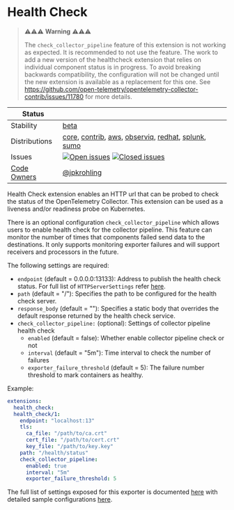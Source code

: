 # Health Check

> ⚠️⚠️⚠️ **Warning** ⚠️⚠️⚠️
>
> The `check_collector_pipeline` feature of this extension is not working as expected. It
> is recommended to not use the feature. The work to add a new version of the healthcheck extension
> that relies on individual component status is in progress. To avoid breaking backwards compatibility,
> the configuration will not be changed until the new extension is available as a replacement for this
> one. See https://github.com/open-telemetry/opentelemetry-collector-contrib/issues/11780 for more
> details.

<!-- status autogenerated section -->
| Status        |           |
| ------------- |-----------|
| Stability     | [beta]  |
| Distributions | [core], [contrib], [aws], [observiq], [redhat], [splunk], [sumo] |
| Issues        | [![Open issues](https://img.shields.io/github/issues-search/open-telemetry/opentelemetry-collector-contrib?query=is%3Aissue%20is%3Aopen%20label%3Aextension%2Fhealthcheck%20&label=open&color=orange&logo=opentelemetry)](https://github.com/open-telemetry/opentelemetry-collector-contrib/issues?q=is%3Aopen+is%3Aissue+label%3Aextension%2Fhealthcheck) [![Closed issues](https://img.shields.io/github/issues-search/open-telemetry/opentelemetry-collector-contrib?query=is%3Aissue%20is%3Aclosed%20label%3Aextension%2Fhealthcheck%20&label=closed&color=blue&logo=opentelemetry)](https://github.com/open-telemetry/opentelemetry-collector-contrib/issues?q=is%3Aclosed+is%3Aissue+label%3Aextension%2Fhealthcheck) |
| [Code Owners](https://github.com/open-telemetry/opentelemetry-collector-contrib/blob/main/CONTRIBUTING.md#becoming-a-code-owner)    | [@jpkrohling](https://www.github.com/jpkrohling) |

[beta]: https://github.com/open-telemetry/opentelemetry-collector#beta
[core]: https://github.com/open-telemetry/opentelemetry-collector-releases/tree/main/distributions/otelcol
[contrib]: https://github.com/open-telemetry/opentelemetry-collector-releases/tree/main/distributions/otelcol-contrib
[aws]: https://github.com/aws-observability/aws-otel-collector
[observiq]: https://github.com/observIQ/observiq-otel-collector
[redhat]: https://github.com/os-observability/redhat-opentelemetry-collector
[splunk]: https://github.com/signalfx/splunk-otel-collector
[sumo]: https://github.com/SumoLogic/sumologic-otel-collector
<!-- end autogenerated section -->

Health Check extension enables an HTTP url that can be probed to check the
status of the OpenTelemetry Collector. This extension can be used as a
liveness and/or readiness probe on Kubernetes.

There is an optional configuration `check_collector_pipeline` which allows
users to enable health check for the collector pipeline. This feature can
monitor the number of times that components failed send data to the destinations.
It only supports monitoring exporter failures and will support receivers and
processors in the future.

The following settings are required:

- `endpoint` (default = 0.0.0.0:13133): Address to publish the health check status. For full list of `HTTPServerSettings` refer [here](https://github.com/open-telemetry/opentelemetry-collector/tree/main/config/confighttp).
- `path` (default = "/"): Specifies the path to be configured for the health check server.
- `response_body` (default = ""): Specifies a static body that overrides the default response returned by the health check service. 
- `check_collector_pipeline:` (optional): Settings of collector pipeline health check
    - `enabled` (default = false): Whether enable collector pipeline check or not
    - `interval` (default = "5m"): Time interval to check the number of failures
    - `exporter_failure_threshold` (default = 5): The failure number threshold to mark
      containers as healthy.

Example:

```yaml
extensions:
  health_check:
  health_check/1:
    endpoint: "localhost:13"
    tls:
      ca_file: "/path/to/ca.crt"
      cert_file: "/path/to/cert.crt"
      key_file: "/path/to/key.key"
    path: "/health/status"
    check_collector_pipeline:
      enabled: true
      interval: "5m"
      exporter_failure_threshold: 5
```

The full list of settings exposed for this exporter is documented [here](./config.go)
with detailed sample configurations [here](./testdata/config.yaml).

